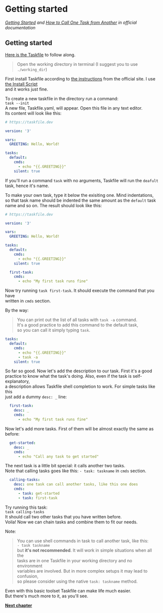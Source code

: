 # Getting started

*[Getting Started](https://taskfile.dev/usage/#getting-started) 
and [How to Call One Task from Another](https://taskfile.dev/usage/#calling-another-task) in official documentation*

## Getting started

[Here is the Taskfile](Taskfile.yaml) to follow along.

> Open the working directory in terminal (I suggest you to use `./working_dir`)

First install Taskfile according to [the instructions](https://taskfile.dev/installation) 
from the official site. I use [the Install Script](https://taskfile.dev/installation/#install-script)  
and it works just fine.

To create a new taskfile in the directory run a command:  
`task --init`  
A new file, Taskfile.yaml, will appear. Open this file in any text editor.  
Its content will look like this:

```yaml
# https://taskfile.dev

version: '3'

vars:
  GREETING: Hello, World!

tasks:
  default:
    cmds:
      - echo "{{.GREETING}}"
    silent: true
```

If you'll run a command `task` with no arguments, Taskfile will run the `deafult`  
task, hence it's name.

To make your own task, type it below the exisiting one. Mind indentations,  
so that task name should be indented the same amount as the `default` task  
name and so on. The result should look like this:

```yaml
# https://taskfile.dev

version: '3'

vars:
  GREETING: Hello, World!

tasks:
  default:
    cmds:
      - echo "{{.GREETING}}"
    silent: true

  first-task:
    cmds:
      - echo "My first task runs fine"
```

Now try running `task first-task`. It should execute the command that you have  
written in `cmds` section.

By the way:
> You can print out the list of all tasks with `task -a` command.  
> It's a good practice to add this command to the default task,  
> so you can call it simply typing `task`.

```yaml
tasks:
  default:
    cmds:
      - echo "{{.GREETING}}"
      - task -a
    silent: true
```

So far so good. Now let's add the description to our task. First it's a good  
practice to know what the task's doing. Also, even if the task is self-explanatory,  
a description allows Taskfile shell completion to work. For simple tasks like this  
just add a dummy `desc: _` line:

```yaml
  first-task:
    desc: _
    cmds:
      - echo "My first task runs fine"
```

Now let's add more tasks. First of them will be almost exactly the same as before:

```yaml
  get-started:
    desc: _
    cmds:
      - echo "Call any task to get started"
```

The next task is a little bit special: it calls another two tasks.  
Note that calling tasks goes like this: `- task: taskname` in `cmds` section.
  
```yaml
  calling-tasks:
    desc: one task can call another tasks, like this one does
    cmds:
      - task: get-started
      - task: first-task
```

Try running this task:  
`task calling-tasks`  
It should call two other tasks that you have written before.  
Voila! Now we can chain tasks and combine them to fit our needs.

Note:

> You can use shell commands in task to call another task, like this:  
> `- task taskname`  
> but **it's not recommended**. It will work in simple situations when all the  
> tasks are in one Taskfile in your working directory and no environment  
> variables are involved. But in more complex setups it may lead to confusion,  
> so please consider using the native `task: taskname` method.

Even with this basic toolset Taskfile can make life much easier.  
But there's much more to it, as you'll see.

[**Next chapter**](../c02_task_directory/README.md)

